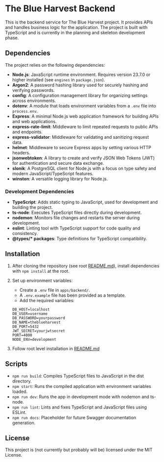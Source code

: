 # The Blue Harvest Backend

This is the backend service for The Blue Harvest project. It provides APIs and handles business logic for the application. The project is built with TypeScript and is currently in the planning and skeleton development phase.

## Dependencies

The project relies on the following dependencies:

- **Node.js**: JavaScript runtime environment. Requires version 23.7.0 or higher installed (see `engines` in `package.json`).
- **Argon2**: A password hashing library used for securely hashing and verifying passwords.
- **config**: A configuration management library for organizing settings across environments.
- **dotenv**: A module that loads environment variables from a `.env` file into `process.env`.
- **Express**: A minimal Node.js web application framework for building APIs and web applications.
- **express-rate-limit**: Middleware to limit repeated requests to public APIs and endpoints.
- **express-validator**: Middleware for validating and sanitizing request data.
- **helmet**: Middleware to secure Express apps by setting various HTTP headers.
- **jsonwebtoken**: A library to create and verify JSON Web Tokens (JWT) for authentication and secure data exchange.
- **slonik**: A PostgreSQL client for Node.js with a focus on type safety and modern JavaScript/TypeScript features.
- **winston**: A versatile logging library for Node.js.

### Development Dependencies

- **TypeScript**: Adds static typing to JavaScript, used for development and building the project.
- **ts-node**: Executes TypeScript files directly during development.
- **nodemon**: Monitors file changes and restarts the server during development.
- **eslint**: Linting tool with TypeScript support for code quality and consistency.
- **@types/\* packages**: Type definitions for TypeScript compatibility.

## Installation

1. After cloning the repository (see root [README.md](../../README.md)), install dependencies with `npm install` at the root.

2. Set up environment variables:

   - Create a `.env` file in `apps/backend/`.
   - A `.env.example` file has been provided as a template.
   - Add the required variables:

   ```text
   DB_HOST=localhost
   DB_USER=username
   DB_PASSWORD=yourpassword
   DB_NAME=theblueharvest
   DB_PORT=5432
   JWT_SECRET=yourjwtsecret
   PORT=4000
   NODE_ENV=development
   ```

3. Follow root level installation in [README.md](../../README.md)

## Scripts

- `npm run build`: Compiles TypeScript files to JavaScript in the dist directory.
- `npm start`: Runs the compiled application with environment variables loaded.
- `npm run dev`: Runs the app in development mode with nodemon and ts-node.
- `npm run lint`: Lints and fixes TypeScript and JavaScript files using ESLint.
- `npm run docs`: Placeholder for future Swagger documentation generation.

## License

This project is (not currently but probably will be) licensed under the MIT License.
